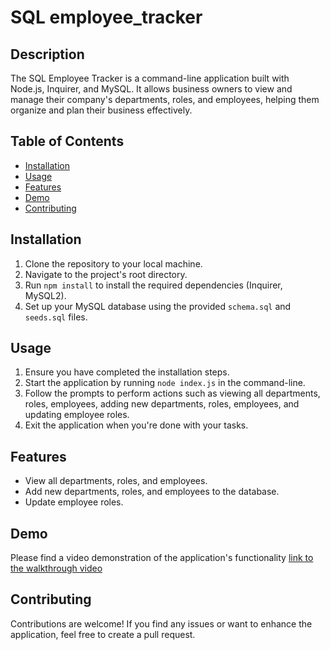 # SQL employee_tracker

## Description

The SQL Employee Tracker is a command-line application built with Node.js, Inquirer, and MySQL. It allows business owners to view and manage their company's departments, roles, and employees, helping them organize and plan their business effectively.

## Table of Contents

- [Installation](#installation)
- [Usage](#usage)
- [Features](#features)
- [Demo](#demo)
- [Contributing](#contributing)

## Installation

1. Clone the repository to your local machine.
2. Navigate to the project's root directory.
3. Run `npm install` to install the required dependencies (Inquirer, MySQL2).
4. Set up your MySQL database using the provided `schema.sql` and `seeds.sql` files.

## Usage

1. Ensure you have completed the installation steps.
2. Start the application by running `node index.js` in the command-line.
3. Follow the prompts to perform actions such as viewing all departments, roles, employees, adding new departments, roles, employees, and updating employee roles.
4. Exit the application when you're done with your tasks.

## Features

- View all departments, roles, and employees.
- Add new departments, roles, and employees to the database.
- Update employee roles.

## Demo

Please find a video demonstration of the application's functionality
[link to the walkthrough video](https://drive.google.com/file/d/1GdcOT9BTH5TzFB_ZUWR340euSGrd9BuU/view?usp=sharing)

## Contributing

Contributions are welcome! If you find any issues or want to enhance the application, feel free to create a pull request.
